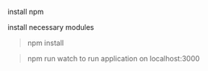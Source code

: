 install npm


install necessary modules
> npm install

> npm run watch
to run application on localhost:3000